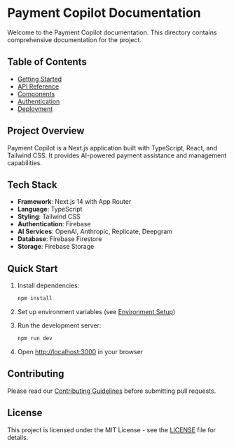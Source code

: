 # Payment Copilot Documentation

Welcome to the Payment Copilot documentation. This directory contains comprehensive documentation for the project.

## Table of Contents

- [Getting Started](./getting-started.md)
- [API Reference](./api/README.md)
- [Components](./components/README.md)
- [Authentication](./authentication.md)
- [Deployment](./deployment.md)

## Project Overview

Payment Copilot is a Next.js application built with TypeScript, React, and Tailwind CSS. It provides AI-powered payment assistance and management capabilities.

## Tech Stack

- **Framework**: Next.js 14 with App Router
- **Language**: TypeScript
- **Styling**: Tailwind CSS
- **Authentication**: Firebase
- **AI Services**: OpenAI, Anthropic, Replicate, Deepgram
- **Database**: Firebase Firestore
- **Storage**: Firebase Storage

## Quick Start

1. Install dependencies:
   ```bash
   npm install
   ```

2. Set up environment variables (see [Environment Setup](./getting-started.md#environment-setup))

3. Run the development server:
   ```bash
   npm run dev
   ```

4. Open [http://localhost:3000](http://localhost:3000) in your browser

## Contributing

Please read our [Contributing Guidelines](./contributing.md) before submitting pull requests.

## License

This project is licensed under the MIT License - see the [LICENSE](../LICENSE) file for details.
